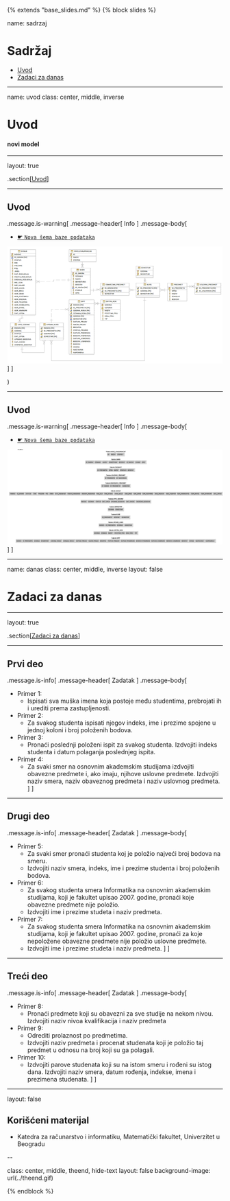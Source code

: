 {% extends "base_slides.md" %}
{% block slides %}

name: sadrzaj

# Sadržaj

- [Uvod](#uvod)
- [Zadaci za danas](#danas)

---
name: uvod 
class: center, middle, inverse

# Uvod
#### novi model

---
layout: true

.section[[Uvod](#sadrzaj)]

---

## Uvod

.message.is-warning[
.message-header[
Info
]
.message-body[
- <a target="_blank" rel="noopener noreferrer" href="../db/tabele.sire.nova.zip"> ☛ `Nova šema baze podataka`</a>

![:scale 90%](../db/3.png)
]
]

)

---

## Uvod 

.message.is-warning[
.message-header[
Info
]
.message-body[
- <a target="_blank" rel="noopener noreferrer" href="../db/tabele.sire.nova.zip"> ☛ `Nova šema baze podataka`</a>
  
![:scale 90%](../db/4.png)
]
]

---

name: danas 
class: center, middle, inverse
layout: false

# Zadaci za danas

---
layout: true

.section[[Zadaci za danas](#sadrzaj)]

---

## Prvi deo

.message.is-info[
.message-header[
Zadatak
]
.message-body[
- Primer 1: 
    - Ispisati sva muška imena koja postoje među studentima, prebrojati ih i urediti prema zastupljenosti.
- Primer 2: 
    - Za svakog studenta ispisati njegov indeks, ime i prezime spojene u jednoj koloni i broj položenih bodova.
- Primer 3: 
    -  Pronaći poslednji položeni ispit za svakog studenta. Izdvojiti indeks studenta i datum polaganja poslednjeg ispita.
- Primer 4: 
    - Za svaki smer na osnovnim akademskim studijama izdvojiti obavezne predmete i, ako imaju, njihove uslovne predmete. Izdvojiti naziv smera, naziv obaveznog predmeta i naziv uslovnog predmeta.
]
]
            

---

## Drugi deo

.message.is-info[
.message-header[
Zadatak
]
.message-body[
- Primer 5: 
    - Za svaki smer pronaći studenta koj je položio najveći broj bodova na smeru. 
    - Izdvojiti naziv smera, indeks, ime i prezime studenta i broj položenih bodova.
- Primer 6: 
    - Za svakog studenta smera Informatika na osnovnim akademskim studijama, koji je fakultet upisao 2007. godine, pronaći koje obavezne predmete nije položio. 
    - Izdvojiti ime i prezime studeta i naziv predmeta.
- Primer 7: 
    - Za svakog studenta smera Informatika na osnovnim akademskim studijama, koji je fakultet upisao 2007. godine, pronaći za koje nepoložene obavezne predmete nije položio uslovne predmete. 
    - Izdvojiti ime i prezime studeta i naziv predmeta.
]
]

---
## Treći deo

.message.is-info[
.message-header[
Zadatak
]
.message-body[

- Primer 8: 
    - Pronaći predmete koji su obavezni za sve studije na nekom nivou. Izdvojiti naziv nivoa kvalifikacija i naziv predmeta
- Primer 9: 
  - Odrediti prolaznost po predmetima. 
  - Izdvojiti naziv predmeta i procenat studenata koji je položio taj predmet u odnosu na broj koji su ga polagali.
- Primer 10: 
  -  Izdvojiti parove studenata koji su na istom smeru i rođeni su istog dana. Izdvojiti naziv smera, datum rođenja, indekse, imena i prezimena studenata.
]
]

---

layout: false

## Korišćeni materijal

- Katedra za računarstvo i informatiku, Matematički fakultet, Univerzitet u Beogradu

--

class: center, middle, theend, hide-text
layout: false
background-image: url(../theend.gif)

{% endblock %}